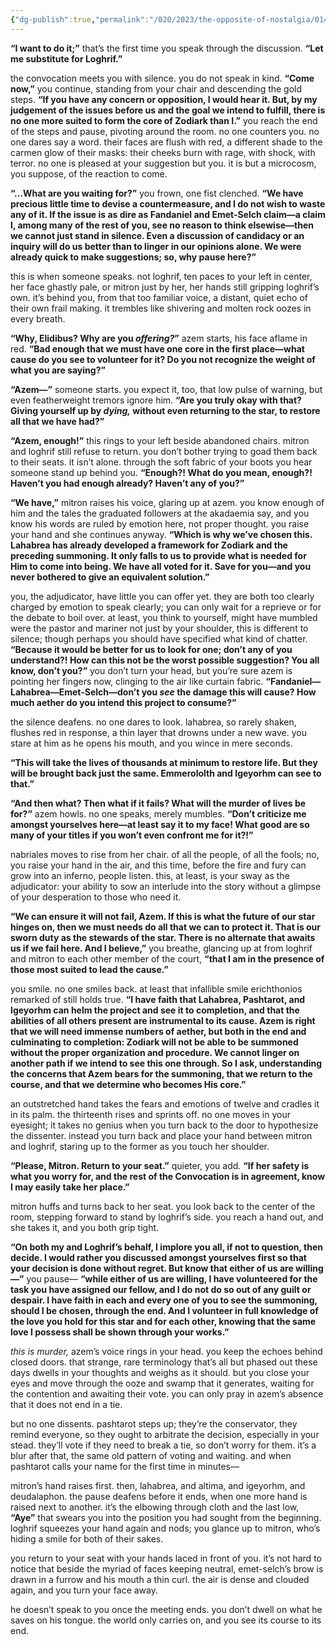 ```yaml
---
{"dg-publish":true,"permalink":"/020/2023/the-opposite-of-nostalgia/014/","title":"014. the penultimate records of the convocation of fourteen.","noteIcon":"1","created":"2024-09-26T13:45:04.190-07:00","updated":"2024-09-26T15:43:38.666-07:00"}
---
```


**“I want to do it;”** that’s the first time you speak through the discussion. **“Let me substitute for Loghrif.”**

the convocation meets you with silence. you do not speak in kind. **“Come now,”** you continue, standing from your chair and descending the gold steps. **“If you have any concern or opposition, I would hear it. But, by my judgement of the issues before us and the goal we intend to fulfill, there is no one more suited to form the core of Zodiark than I.”** you reach the end of the steps and pause, pivoting around the room. no one counters you. no one dares say a word. their faces are flush with red, a different shade to the carmen glow of their masks: their cheeks burn with rage, with shock, with terror. no one is pleased at your suggestion but you. it is but a microcosm, you suppose, of the reaction to come.

**“…What are you waiting for?”** you frown, one fist clenched. **“We have precious little time to devise a countermeasure, and I do not wish to waste any of it. If the issue is as dire as Fandaniel and Emet-Selch claim—a claim I, among many of the rest of you, see no reason to think elsewise—then we cannot just stand in silence. Even a discussion of candidacy or an inquiry will do us better than to linger in our opinions alone. We were already quick to make suggestions; so, why pause here?”**

this is when someone speaks. not loghrif, ten paces to your left in center, her face ghastly pale, or mitron just by her, her hands still gripping loghrif’s own. it’s behind you, from that too familiar voice, a distant, quiet echo of their own frail making. it trembles like shivering and molten rock oozes in every breath.

**“Why, Elidibus? Why are you *offering?*”** azem starts, his face aflame in red. **“Bad enough that we must have one core in the first place—what cause do you see to volunteer for it? Do you not recognize the weight of what you are saying?”**

**“Azem—”** someone starts. you expect it, too, that low pulse of warning, but even featherweight tremors ignore him. **“Are you truly okay with that? Giving yourself up by *dying,* without even returning to the star, to restore all that we have had?”**

**“Azem, enough!”** this rings to your left beside abandoned chairs. mitron and loghrif still refuse to return. you don’t bother trying to goad them back to their seats. it isn’t alone. through the soft fabric of your boots you hear someone stand up behind you. **“Enough?! What do you mean, enough?! Haven’t you had enough already? Haven’t any of you?”**

**“We have,”** mitron raises his voice, glaring up at azem. you know enough of him and the tales the graduated followers at the akadaemia say, and you know his words are ruled by emotion here, not proper thought. you raise your hand and she continues anyway. **“Which is why we’ve chosen this. Lahabrea has already developed a framework for Zodiark and the preceding summoning. It only falls to us to provide what is needed for Him to come into being. We have all voted for it. Save for you—and you never bothered to give an equivalent solution.”**

you, the adjudicator, have little you can offer yet. they are both too clearly charged by emotion to speak clearly; you can only wait for a reprieve or for the debate to boil over. at least, you think to yourself, might have mumbled were the pastor and mariner not just by your shoulder, this is different to silence; though perhaps you should have specified what kind of chatter. **“Because it would be better for us to look for one; don’t any of you understand?! How can this not be the worst possible suggestion? You all know, don’t you?”** you don’t turn your head, but you’re sure azem is pointing her fingers now, clinging to the air like curtain fabric. **“Fandaniel—Lahabrea—Emet-Selch—don’t you *see* the damage this will cause? How much aether do you intend this project to consume?”**

the silence deafens. no one dares to look. lahabrea, so rarely shaken, flushes red in response, a thin layer that drowns under a new wave. you stare at him as he opens his mouth, and you wince in mere seconds.

**“This will take the lives of thousands at minimum to restore life. But they will be brought back just the same. Emmerololth and Igeyorhm can see to that.”**

**“And then what? Then what if it fails? What will the murder of lives be for?”** azem howls. no one speaks, merely mumbles. **“Don’t criticize me amongst yourselves here—at least say it to my face! What good are so many of your titles if you won’t even confront me for it?!”**

nabriales moves to rise from her chair. of all the people, of all the fools; no, you raise your hand in the air, and this time, before the fire and fury can grow into an inferno, people listen. this, at least, is your sway as the adjudicator: your ability to sow an interlude into the story without a glimpse of your desperation to those who need it.

**“We can ensure it will not fail, Azem. If this is what the future of our star hinges on, then we must needs do all that we can to protect it. That is our sworn duty as the stewards of the star. There is no alternate that awaits us if we fail here. And I believe,”** you breathe, glancing up at from loghrif and mitron to each other member of the court, **“that I am in the presence of those most suited to lead the cause.”**

you smile. no one smiles back. at least that infallible smile erichthonios remarked of still holds true. **“I have faith that Lahabrea, Pashtarot, and Igeyorhm can helm the project and see it to completion, and that the abilities of all others present are instrumental to its cause. Azem is right that we will need immense numbers of aether, but both in the end and culminating to completion: Zodiark will not be able to be summoned without the proper organization and procedure. We cannot linger on another path if we intend to see this one through. So I ask, understanding the concerns that Azem bears for the summoning, that we return to the course, and that we determine who becomes His core.”**

an outstretched hand takes the fears and emotions of twelve and cradles it in its palm. the thirteenth rises and sprints off. no one moves in your eyesight; it takes no genius when you turn back to the door to hypothesize the dissenter. instead you turn back and place your hand between mitron and loghrif, staring up to the former as you touch her shoulder.

**“Please, Mitron. Return to your seat.”** quieter, you add. **“If her safety is what you worry for, and the rest of the Convocation is in agreement, know I may easily take her place.”**

mitron huffs and turns back to her seat. you look back to the center of the room, stepping forward to stand by loghrif’s side. you reach a hand out, and she takes it, and you both grip tight.

**“On both my and Loghrif’s behalf, I implore you all, if not to question, then decide. I would rather you discussed amongst yourselves first so that your decision is done without regret. But know that either of us are willing—”** you pause— **“while either of us are willing, I have volunteered for the task you have assigned our fellow, and I do not do so out of any guilt or despair. I have faith in each and every one of you to see the summoning, should I be chosen, through the end. And I volunteer in full knowledge of the love you hold for this star and for each other, knowing that the same love I possess shall be shown through your works.”**

*this is murder,* azem’s voice rings in your head. you keep the echoes behind closed doors. that strange, rare terminology that’s all but phased out these days dwells in your thoughts and weighs as it should. but you close your eyes and move through the ooze and swamp that it generates, waiting for the contention and awaiting their vote. you can only pray in azem’s absence that it does not end in a tie.

but no one dissents. pashtarot steps up; they’re the conservator, they remind everyone, so they ought to arbitrate the decision, especially in your stead. they’ll vote if they need to break a tie, so don’t worry for them. it’s a blur after that, the same old pattern of voting and waiting. and when pashtarot calls your name for the first time in minutes—

mitron’s hand raises first. then, lahabrea, and altima, and igeyorhm, and deudalaphon. the pause deafens before it ends, when one more hand is raised next to another. it’s the elbowing through cloth and the last low, **“Aye”** that swears you into the position you had sought from the beginning. loghrif squeezes your hand again and nods; you glance up to mitron, who’s hiding a smile for both of their sakes.

you return to your seat with your hands laced in front of you. it’s not hard to notice that beside the myriad of faces keeping neutral, emet-selch’s brow is drawn in a furrow and his mouth a thin curl. the air is dense and clouded again, and you turn your face away.

he doesn’t speak to you once the meeting ends. you don’t dwell on what he saves on his tongue. the world only carries on, and you see its course to its end.